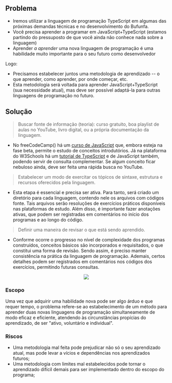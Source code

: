 ## Problema

- Iremos utilizar a linguagem de programação TypeScript em algumas das próximas demandas técnicas e no desenvolvimento do Bufunfa. 
- Você precisa aprender a programar em JavaScript+TypeScript (estamos partindo do pressuposto de que você ainda não conhece nada sobre a linguagem)
- Aprender _a aprender_ uma nova linguagem de programação é uma habilidade muito importante para o seu futuro como desenvolvedor

Logo:

- Precisamos estabelecer juntos uma metodologia de aprendizado -- o que aprender, como aprender, por onde começar, etc.
- Esta metodologia será voltada para aprender JavaScript+TypeScript (sua necessidade atual), mas deve ser possível adaptá-la para outras linguagens de programação no futuro. 

## Solução

> Buscar fonte de informação (teoria): curso gratuito, boa playlist de aulas no YouTube, livro digital, ou a própria documentação da linguagem.
- No freeCodeCamp() há um [curso de JavaScript](https://www.freecodecamp.org/learn/javascript-algorithms-and-data-structures-v8/) que, embora esteja na fase beta, permite o estudo de conceitos introdutórios. Já na plataforma do W3Schools há um [tutorial de TypeScript](https://www.w3schools.com/typescript/index.php) e de JavaScript também, podendo servir de consulta complementar. Se algum conceito ficar nebuloso ainda, deve ser feita uma rápida busca no YouTube.

> Estabelecer um modo de exercitar os tópicos de sintaxe, estrutura e recursos oferecidos pela linguagem.
- Esta etapa é essencial e precisa ser ativa. Para tanto, será criado um diretório para cada linguagem, contendo nele os arquivos com códigos fonte. Tais arquivos serão resoluções de exercícios práticos disponíveis nas plataformas de estudo. Além disso, é importante fazer anotações ativas, que podem ser registradas em comentários no início dos programas e ao longo do código.

> Definir uma maneira de revisar o que está sendo aprendido.
- Conforme ocorre o progresso no nível de complexidade dos programas construídos, conceitos básicos são incorporados e requisitados, o que constitui uma forma de revisão. Sendo assim, é preciso manter consistência na prática da linguagem de programação. Ademais, certos detalhes podem ser registrados em comentários nos códigos dos exercícios, permitindo futuras consultas.

<div align=center><img src="https://github.com/user-attachments/assets/e54c67c3-4c44-464f-8abf-706e45842ae5"></div>


### Escopo

Uma vez que adquirir uma habilidade nova pode ser algo árduo e que requer tempo, o problema refere-se ao estabelecimento de um método para aprender duas novas linguagens de programação simultaneamente de modo eficaz e eficiente, atendendo às circunstâncias propícias do aprendizado, de ser "ativo, voluntário e individual".

### Riscos

- Uma metodologia mal feita pode prejudicar não só o seu aprendizado atual, mas pode levar a vícios e dependências nos aprendizados futuros;
- Uma metodologia com limites mal estabelecidos pode tornar o aprendizado difícil demais para ser implementado dentro do escopo do programa;
